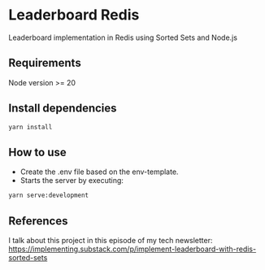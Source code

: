# Leaderboard Redis

Leaderboard implementation in Redis using Sorted Sets and Node.js

## Requirements

Node version >= 20

## Install dependencies

```sh
yarn install
```

## How to use

- Create the .env file based on the env-template.
- Starts the server by executing:
```sh
yarn serve:development
```

## References
I talk about this project in this episode of my tech newsletter:
https://implementing.substack.com/p/implement-leaderboard-with-redis-sorted-sets
